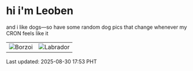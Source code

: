 # hi i'm Leoben

and i like dogs—so have some random dog pics that change whenever my CRON feels like it

|  |  |
|--------|----------|
| ![Borzoi](https://random-dog-vercel.vercel.app/api/random-borzoi?v=1756547580) | ![Labrador](https://random-dog-vercel.vercel.app/api/random-labrador?v=1756547580) |

Last updated: 2025-08-30 17:53 PHT
